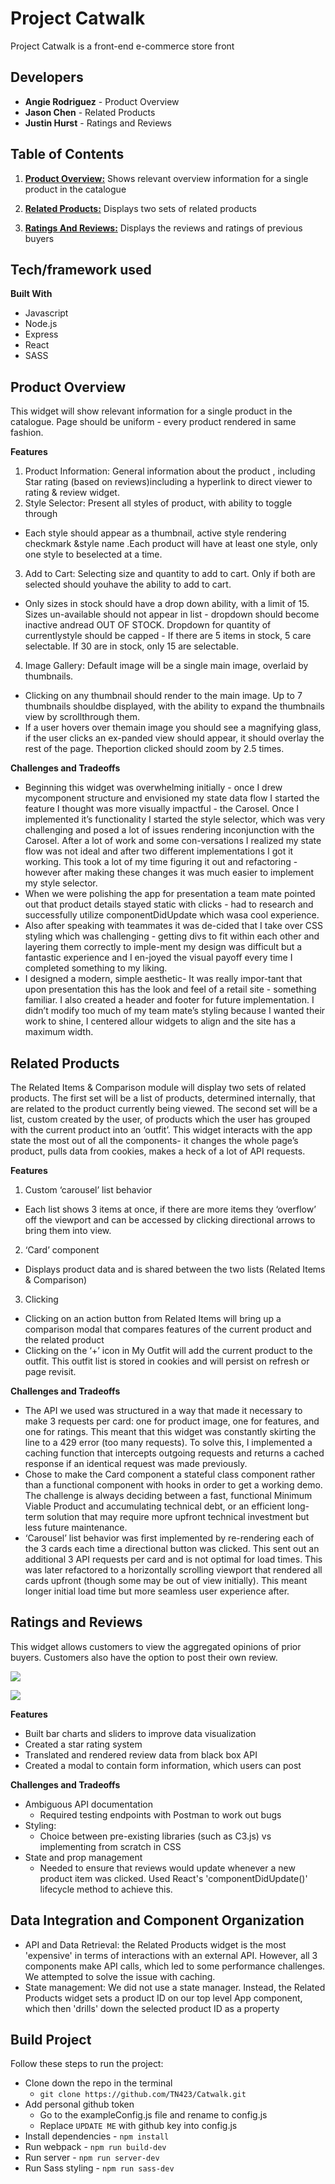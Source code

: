 # Project Catwalk
Project Catwalk is a front-end e-commerce store front

## Developers
- **Angie Rodriguez** - Product Overview
- **Jason Chen** - Related Products
- **Justin Hurst** - Ratings and Reviews


## Table of Contents

1. [**Product Overview:**](#product-overview) Shows relevant overview information for a single product in the catalogue

2. [**Related Products:**](#related-products) Displays two sets of related products

3. [**Ratings And Reviews:**](#ratings-and-reviews) Displays the reviews and ratings of previous buyers

## Tech/framework used

**Built With**
- Javascript
- Node.js
- Express
- React
- SASS



## Product Overview
This widget will show relevant information for a single product in the catalogue. Page should be uniform - every product rendered in same fashion.

**Features**
1. Product Information: General information about the product , including Star rating (based on reviews)including a hyperlink to direct viewer to rating & review widget.
2. Style Selector: Present all styles of product, with ability to toggle through
  * Each style should appear as a thumbnail, active style rendering checkmark &style name .Each product will have at least one style, only one style to beselected at a time.
3. Add to Cart: Selecting size and quantity to add to cart. Only if both are selected should youhave the ability to add to cart.
  * Only sizes in stock should have a drop down ability, with a limit of 15. Sizes un-available should not appear in list - dropdown should become inactive andread OUT OF STOCK. Dropdown for quantity of currentlystyle should be capped - If there are 5 items in stock, 5 care selectable. If 30 are in stock, only 15 are selectable.
4. Image Gallery: Default image will be a single main image, overlaid by thumbnails.
  *  Clicking on any thumbnail should render to the main image. Up to 7 thumbnails shouldbe displayed,  with the ability to expand the thumbnails view by scrollthrough them.
  * If a user hovers over themain image you should see a magnifying glass, if the user clicks an ex-panded view should appear, it should overlay the rest of the page. Theportion clicked should zoom by 2.5 times.

**Challenges and Tradeoffs**
* Beginning this widget was overwhelming initially - once I drew mycomponent structure and envisioned my state data flow I started the feature I thought was more visually impactful - the Carosel. Once I implemented it’s functionality I started the style selector, which was very challenging and posed a lot of issues rendering inconjunction with the Carosel. After a lot of work and some con-versations I realized my state flow was not ideal and after two different implementations I got it working. This took a lot of my time figuring it out and refactoring - however after making these changes it was much easier to implement my style selector.
* When we were polishing the app for presentation a team mate pointed out that product details stayed static with clicks - had to research and successfully utilize componentDidUpdate which wasa cool experience.
* Also after speaking with teammates it was de-cided that I take over CSS styling which was challenging - getting divs to fit within each other and layering them correctly to imple-ment my design was difficult  but a fantastic experience and I en-joyed the visual payoff every time I completed something to my liking.
* I designed a modern, simple aesthetic- It was really impor-tant that upon presentation this has the look and feel of a retail site - something familiar. I also created a header and footer for future implementation. I didn’t modify too much of my team mate’s styling because I wanted their work to shine, I centered allour widgets to align and the site has a maximum width.



## Related Products
The Related Items & Comparison module will display two sets of related products.  The first set will be a list of products, determined internally, that are related to the product currently being viewed.  The second set will be a list, custom created by the user, of products which the user has grouped with the current product into an ‘outfit’.
This widget interacts with the app state the most out of all the components- it changes the whole page’s product, pulls data from cookies, makes a heck of a lot of API requests.

**Features**
1. Custom ‘carousel’ list behavior
  * Each list shows 3 items at once, if there are more items they ‘overflow’ off the viewport and can be accessed by clicking directional arrows to bring them into view.
2. ‘Card’ component
  * Displays product data and is shared between the two lists (Related Items & Comparison)
3. Clicking
  * Clicking on an action button from Related Items will bring up a comparison modal that compares features of the current product and the related product
  * Clicking on the ‘+’ icon in My Outfit will add the current product to the outfit. This outfit list is stored in cookies and will persist on refresh or page revisit.

**Challenges and Tradeoffs**
* The API we used was structured in a way that made it necessary to make 3 requests per card: one for product image, one for features, and one for ratings. This meant that this widget was constantly skirting the line to a 429 error (too many requests). To solve this, I implemented a caching function that intercepts outgoing requests and returns a cached response if an identical request was made previously.
* Chose to make the Card component a stateful class component rather than a functional component with hooks in order to get a working demo. The challenge is always deciding between a fast, functional Minimum Viable Product and accumulating technical debt, or an efficient long-term solution that may require more upfront technical investment but less future maintenance.
* ‘Carousel’ list behavior was first implemented by re-rendering each of the 3 cards each time a directional button was clicked. This sent out an additional 3 API requests per card and is not optimal for load times. This was later refactored to a horizontally scrolling viewport that rendered all cards upfront (though some may be out of view initially). This meant longer initial load time but more seamless user experience after.



## Ratings and Reviews
This widget allows customers to view the aggregated opinions of prior buyers. Customers also have the option to post their own review.

![](gifs_and_images/Reviews.png)

![](gifs_and_images/Modal.png)

**Features**

* Built bar charts and sliders to improve data visualization
* Created a star rating system
* Translated and rendered review data from black box API
* Created a modal to contain form information, which users can post

**Challenges and Tradeoffs**
* Ambiguous API documentation
    * Required testing endpoints with Postman to work out bugs
* Styling:
    * Choice between pre-existing libraries (such as C3.js) vs implementing from scratch in CSS
* State and prop management
    * Needed to ensure that reviews would update whenever a new product item was clicked. Used React's 'componentDidUpdate()' lifecycle method to achieve this.

 <!-- ![](gifs_and_images/ratingsAndReviews.gif) -->
 <!-- ![](gifs_and_images/screenshots/ratingsAndReviews_modal.png) -->
 <!-- ![name](gifs_and_images/screenshots/overviewScroll.gif) -->


## Data Integration and Component Organization

  * API and Data Retrieval: the Related Products widget is the most 'expensive' in terms of interactions with an external API. However, all 3 components make API calls, which led to some performance challenges. We attempted to solve the issue with caching.
  * State management: We did not use a state manager. Instead, the Related Products widget sets a product ID on our top level App component, which then 'drills' down the selected product ID as a property


## Build Project
Follow these steps to run the project:
- Clone down the repo in the terminal
  * `git clone https://github.com/TN423/Catwalk.git`
- Add personal github token
  * Go to the exampleConfig.js file and rename to config.js
  * Replace `UPDATE ME` with github key into config.js
- Install dependencies - `npm install`
- Run webpack - `npm run build-dev`
- Run server - `npm run server-dev`
- Run Sass styling - `npm run sass-dev`



